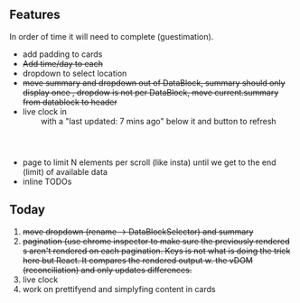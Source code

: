 ## Features ##

In order of time it will need to complete (guestimation).

* add padding to cards
* ~~Add time/day to each <DataBlockCard />~~
* dropdown to select location
* ~~move summary and dropdown out of DataBlock, summary should only display once
  , dropdow is not per DataBlock, move current.summary from datablock to header~~
* live clock in <Header /> with a "last updated: 7 mins ago" below it and button to refresh
* page to limit N elements per scroll (like insta) until we get to the end (limit) of available data
* inline TODOs

Today
-----
1. ~~move dropdown (rename -> DataBlockSelector) and summary~~
2. ~~pagination (use chrome inspector to make sure the previously rendered <DataBlock />s aren't rendered on each pagination.  Keys is not what is doing the trick here but React.  It compares the rendered output w. the vDOM (reconciliation) and only updates differences.~~
3. live clock
4. work on prettifyend and simplyfing content in cards
